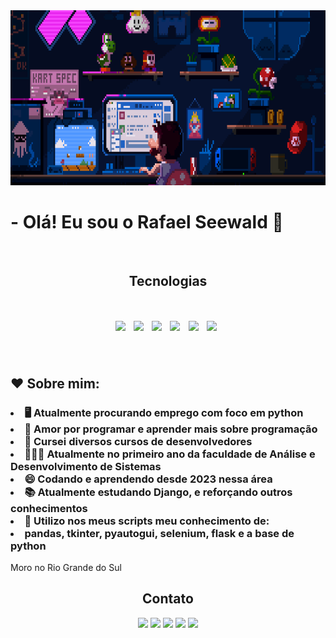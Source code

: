 
<div align="center">
     <img src="./gifbanner.gif" height="280" ></img>
</div>

<h1> - Olá! Eu sou o Rafael Seewald 👋 </h1>
<br>
<div align="center">
     <h2>Tecnologias</h1>
     <h1>
          <img align="center" src="https://cdn.jsdelivr.net/gh/devicons/devicon@latest/icons/python/python-original.svg" width="55" />&nbsp;
          <img align="center" src="https://cdn.jsdelivr.net/gh/devicons/devicon@latest/icons/html5/html5-original.svg" width="55" />&nbsp;
          <img align="center" src="https://cdn.jsdelivr.net/gh/devicons/devicon@latest/icons/css3/css3-original.svg" width="55" />&nbsp;
          <img align="center" src="https://cdn.jsdelivr.net/gh/devicons/devicon@latest/icons/django/django-plain-wordmark.svg" width="55" />&nbsp;
          <img align="center" src="https://cdn.jsdelivr.net/gh/devicons/devicon@latest/icons/flask/flask-original-wordmark.svg" width="55" />&nbsp;
          <img align="center" src="https://cdn.jsdelivr.net/gh/devicons/devicon@latest/icons/jupyter/jupyter-original-wordmark.svg" width="55" />&nbsp;
     </h1>
</div> 
<br>

## ❤️ Sobre mim:
<h3>
<li> 🖥️ Atualmente procurando emprego com foco em python</li>
<li> 🤖 Amor por programar e aprender mais sobre programação</li>
<li> 🥱 Cursei diversos cursos de desenvolvedores</li>
<li> 🧑🏻‍🎓 Atualmente no primeiro ano da faculdade de Análise e Desenvolvimento de Sistemas</li>
<li> 😄 Codando e aprendendo desde 2023 nessa área</li>
<li> 📚 Atualmente estudando Django, e reforçando outros conhecimentos</li>
<li> 🧠 Utilizo nos meus scripts meu conhecimento de:</li>
     <li> pandas, tkinter, pyautogui, selenium, flask e a base de python</li>
</h3> 
Moro no Rio Grande do Sul
<br>

<div align="center">
     <footer>
          <h2> Contato </h2>
          <a href="https://www.linkedin.com/in/rafael-vin%C3%ADcius-seewald-2341432b8/"><img src="https://img.shields.io/badge/LinkedIn-0077B5?style=for-the-badge&logo=linkedin&logoColor=white"></img></a>
          <a href="https://www.instagram.com/vinyyboy_seewald/"><img src="https://img.shields.io/badge/Instagram-E4405F?style=for-the-badge&logo=instagram&logoColor=white"></img></a>
          <a href="https://web.whatsapp.com/"><img src="https://img.shields.io/badge/WhatsApp-25D366?style=for-the-badge&logo=whatsapp&logoColor=white"></img></a>
          <a href="https://mail.google.com/mail/u/0/#inbox?compose=CllgCJlLWMTMvmHCFvsqmRDSQcJLLhXBGjbsDNrQmCbDvHJPXQlWCJfbsHctcZGXWCLNdTkqFGV"><img src="https://img.shields.io/badge/Gmail-D14836?style=for-the-badge&logo=gmail&logoColor=white"></img></a>
          <a href="https://rafael-seewald.github.io/Portfolio/"><img src="https://img.shields.io/badge/Portfolio-4285F4?style=for-the-badge&logo=Google-chrome&logoColor=white"></img></a>
     </footer>
</div>
